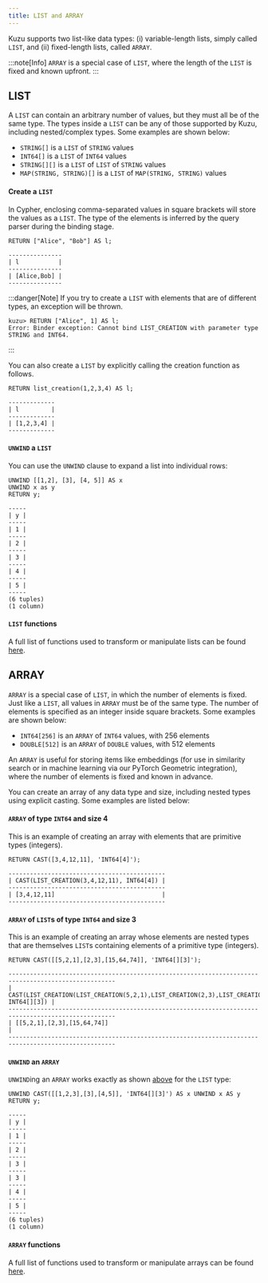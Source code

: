 ```yaml
---
title: LIST and ARRAY
---
```


Kuzu supports two list-like data types: (i) variable-length lists, simply called `LIST`, and (ii)
fixed-length lists, called `ARRAY`.

:::note[Info]
`ARRAY` is a special case of `LIST`, where the length of the `LIST` is fixed and known upfront.
:::

## LIST

A `LIST` can contain an arbitrary number of values, but they must all be of the same type. The types
inside a `LIST` can be any of those supported by Kuzu, including nested/complex types. Some examples are shown below:

- `STRING[]` is a `LIST` of `STRING` values
- `INT64[]` is a `LIST` of `INT64` values
- `STRING[][]` is a `LIST` of `LIST` of `STRING` values
- `MAP(STRING, STRING)[]` is a `LIST` of `MAP(STRING, STRING)` values

#### Create a `LIST`

In Cypher, enclosing comma-separated values in square brackets will store the values as a `LIST`. The type
of the elements is inferred by the query parser during the binding stage.

```cypher
RETURN ["Alice", "Bob"] AS l;
```

```
---------------
| l           |
---------------
| [Alice,Bob] |
---------------
```

:::danger[Note]
If you try to create a `LIST` with elements that are of different types, an exception will be thrown.

```cypher
kuzu> RETURN ["Alice", 1] AS l;
Error: Binder exception: Cannot bind LIST_CREATION with parameter type STRING and INT64.
```
:::

You can also create a `LIST` by explicitly calling the creation function as follows.

```cypher
RETURN list_creation(1,2,3,4) AS l;
```

```
-------------
| l         |
-------------
| [1,2,3,4] |
-------------
```

#### `UNWIND` a `LIST`

You can use the `UNWIND` clause to expand a list into individual rows:
```cypher
UNWIND [[1,2], [3], [4, 5]] AS x 
UNWIND x as y 
RETURN y;
```

```
-----
| y |
-----
| 1 |
-----
| 2 |
-----
| 3 |
-----
| 4 |
-----
| 5 |
-----
(6 tuples)
(1 column)
```

#### `LIST` functions

A full list of functions used to transform or manipulate lists can be found [here](/cypher/expressions/list-functions).

## ARRAY

`ARRAY` is a special case of `LIST`, in which the number of elements is fixed. Just like a `LIST`,
all values in `ARRAY` must be of the same type. The number of elements is specified as an
integer inside square brackets. Some examples are shown below:

- `INT64[256]` is an `ARRAY` of `INT64` values, with 256 elements
- `DOUBLE[512]` is an `ARRAY` of `DOUBLE` values, with 512 elements

An `ARRAY` is useful for storing items like embeddings (for use in similarity search or in machine learning
via our PyTorch Geometric integration), where the number of elements is fixed and known in advance.

You can create an array of any data type and size, including nested types using explicit casting.
Some examples are listed below:

#### `ARRAY` of type `INT64` and size 4

This is an example of creating an array with elements that are primitive types (integers).

```cypher
RETURN CAST([3,4,12,11], 'INT64[4]');
```

```
--------------------------------------------
| CAST(LIST_CREATION(3,4,12,11), INT64[4]) |
--------------------------------------------
| [3,4,12,11]                              |
--------------------------------------------
```

#### `ARRAY` of `LIST`s of type `INT64` and size 3

This is an example of creating an array whose elements are nested types that are themselves `LIST`s
containing elements of a primitive type (integers).

```cypher
RETURN CAST([[5,2,1],[2,3],[15,64,74]], 'INT64[][3]');
```

```
----------------------------------------------------------------------------------------------------
| CAST(LIST_CREATION(LIST_CREATION(5,2,1),LIST_CREATION(2,3),LIST_CREATION(15,64,74)), INT64[][3]) |
----------------------------------------------------------------------------------------------------
| [[5,2,1],[2,3],[15,64,74]]                                                                       |
----------------------------------------------------------------------------------------------------
```

#### `UNWIND` an `ARRAY`

`UNWIND`ing an `ARRAY` works exactly as shown [above](#unwind-a-list) for the `LIST` type:

```cypher
UNWIND CAST([[1,2,3],[3],[4,5]], 'INT64[][3]') AS x UNWIND x AS y RETURN y;
```

```
-----
| y |
-----
| 1 |
-----
| 2 |
-----
| 3 |
-----
| 3 |
-----
| 4 |
-----
| 5 |
-----
(6 tuples)
(1 column)
```

#### `ARRAY` functions

A full list of functions used to transform or manipulate arrays can be found [here](/cypher/expressions/array-functions).